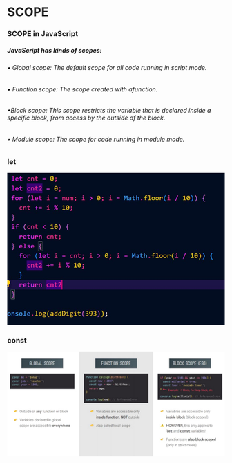 # SCOPE
### SCOPE in JavaScript
##### JavaScript has kinds of scopes:
>
>
###### • Global scope: The default scope for all code running in script mode.
###### • Function scope: The scope created with afunction.
###### •Block scope: This scope restricts the variable that is declared inside a specific block, from access by the outside of the block.
###### • Module scope: The scope for code running in module mode.
>
>
### let
![](photo_2023-11-16_15-16-08.jpg)
>
>
>
### const
![](photo_2023-11-16_15-19-46.jpg)
